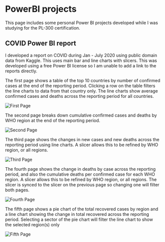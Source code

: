 # PowerBI projects

This page includes some personal Power BI projects developed while I was studying for the PL-300 certification.

## COVID Power BI report

I developed a report on COVID during Jan - July 2020 using public domain data from Kaggle.  This uses main bar and line charts with slicers.  This was developed using a free Power BI license so I am unable to add a link to the reports directly.

The first page shows a table of the top 10 countries by number of confirmed cases at the end of the reporting period.  Clicking a row on the table filters the line charts
to data from that country only.  The line charts show average confirmed cases and deaths across the reporting period for all countries.

![First Page](../docs/assets/images/Page1.png)

The second page breaks down cumulative confirmed cases and deaths by WHO region at the end of the reporting period.

![Second Page](../docs/assets/images/Page2.png)

The third page shows the changes in new cases and new deaths across the reporting period using line charts.  A slicer allows this to be refined by WHO region, or all regions.

![Third Page](../docs/assets/images/Page3.png)

The fourth page shows the change in deaths by case across the reporting period, and also the cumulative deaths per confirmed case for each WHO region. A slicer allows this to be refined by WHO region, or all regions. The slicer is synced to the slicer on the previous page so changing one will filter both pages.

![Fourth Page](../docs/assets/images/Page4.png)

The fifth page shows a pie chart of the total recovered cases by region and a line chart showing the change in total recovered across the reporting period.  Selecting a sector of the pie chart will filter the line chart to show the selected region(s) only

![Fifth Page](../docs/assets/images/Page5.png)